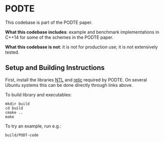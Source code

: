 # PODTE

This codebase is part of the PODTE paper.

**What this codebase includes**: example and benchmark implementations in C++14 for some of the schemes in the PODTE paper.

**What this codebase is not**: it is not for production use; it is not extensively tested.

## Setup and Building Instructions

First, install the libraries [NTL](https://libntl.org/doc/tour-unix.html) and [relic](https://github.com/relic-toolkit/relic/wiki/Building) required by PODTE. On several Ubuntu systems this can be done directly through links above.

To build library and executables:
```shell
mkdir build
cd build
cmake ..
make
```

To try an example, run e.g.:
```shell
build/PODT-code
```
